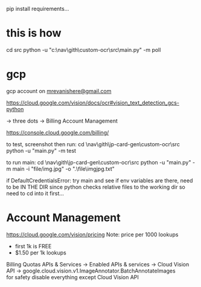 pip install requirements...
# this is how
cd src
python -u "c:\nav\gith\custom-ocr\src\main.py" -m poll




# gcp
gcp account on mrevanishere@gmail.com


https://cloud.google.com/vision/docs/ocr#vision_text_detection_gcs-python

-> three dots -> Billing Account Management

https://console.cloud.google.com/billing/





to test, screenshot then run:
cd \nav\gith\jp-card-gen\custom-ocr\src\
python -u "main.py" -m test


to run main:
cd \nav\gith\jp-card-gen\custom-ocr\src
python -u "main.py" -m main -i "file/img.jpg" -o ".\file\imgjpg.txt"


if DefaultCredentialsError:
    try main and see if env variables are there,
    need to be IN THE DIR since python checks relative files to the working dir
    so need to cd into it first...

# Account Management
https://cloud.google.com/vision/pricing
Note: price per 1000 lookups
- first 1k is FREE
- $1.50 per 1k lookups

Billing
Quotas
APIs & Services -> 
    Enabled APIs & services -> 
        Cloud Vision API -> 
            google.cloud.vision.v1.ImageAnnotator.BatchAnnotateImages	
        for safety disable everything except Cloud Vision API 


